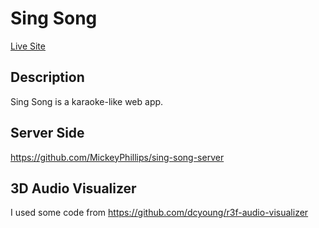 # Sing Song
[Live Site](https://thunderous-gelato-ead3d7.netlify.app/)

## Description
Sing Song is a karaoke-like web app.


## Server Side
  https://github.com/MickeyPhillips/sing-song-server
  
## 3D Audio Visualizer
  I used some code from https://github.com/dcyoung/r3f-audio-visualizer
